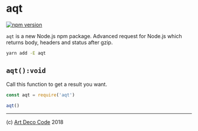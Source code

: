 # aqt

[![npm version](https://badge.fury.io/js/aqt.svg)](https://badge.fury.io/js/aqt)

`aqt` is a new Node.js npm package. Advanced request for Node.js which returns body, headers and status after gzip.

```sh
yarn add -E aqt
```

## `aqt():void`

Call this function to get a result you want.

```js
const aqt = require('aqt')

aqt()
```

---

(c) [Art Deco Code][1] 2018

[1]: https://artdeco.bz
